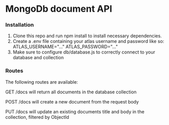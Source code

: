 # MongoDb document API

### Installation
1. Clone this repo and run npm install to install necessary dependencies.
2. Create a .env file containing your atlas username and password like so:
ATLAS_USERNAME="..."
ATLAS_PASSWORD="..."
3. Make sure to configure db/database.js to correctly connect to your database and collection

### Routes
The following routes are available:

GET /docs will return all documents in the database collection

POST /docs will create a new document from the request body

PUT /docs will update an existing documents title and body in the collection, filtered by ObjectId 
